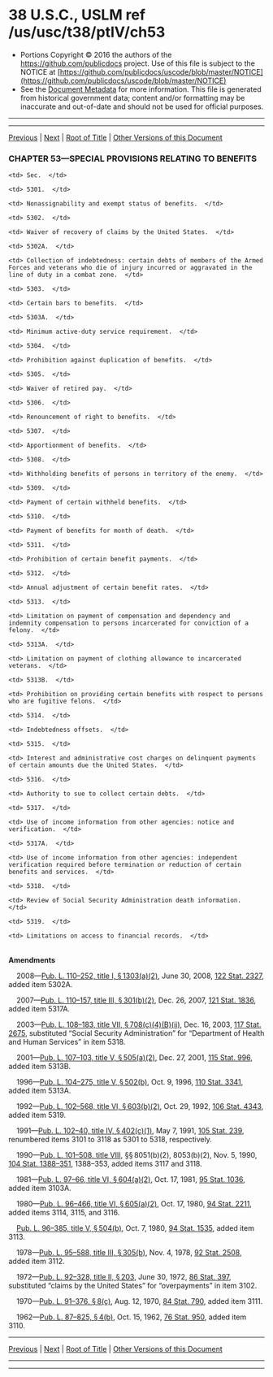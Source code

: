---
---

# 38 U.S.C., USLM ref /us/usc/t38/ptIV/ch53

* Portions Copyright © 2016 the authors of the https://github.com/publicdocs project.
  Use of this file is subject to the NOTICE at [https://github.com/publicdocs/uscode/blob/master/NOTICE](https://github.com/publicdocs/uscode/blob/master/NOTICE)
* See the [Document Metadata](././../../../../..//README.md) for more information.
  This file is generated from historical government data; content and/or formatting may be inaccurate and out-of-date and should not be used for official purposes.

----------
----------

[Previous](./../../../../..//us/usc/t38/ptIV/ch51/schIII/m__us_usc_t38_s5126.md) | [Next](./../../../../..//us/usc/t38/ptIV/ch53/m__us_usc_t38_s5301.md) | [Root of Title](./../../../../../) | [Other Versions of this Document](https://publicdocs.github.io/go/links?ns=uslm&ref=%2Fus%2Fusc%2Ft38%2FptIV%2Fch53)

### CHAPTER 53—SPECIAL PROVISIONS RELATING TO BENEFITS

<table>

  <tr>

    <td> Sec.  </td>

  </tr>

  <tr>

    <td> 5301.  </td>

    <td> Nonassignability and exempt status of benefits.  </td>

  </tr>

  <tr>

    <td> 5302.  </td>

    <td> Waiver of recovery of claims by the United States.  </td>

  </tr>

  <tr>

    <td> 5302A.  </td>

    <td> Collection of indebtedness: certain debts of members of the Armed Forces and veterans who die of injury incurred or aggravated in the line of duty in a combat zone.  </td>

  </tr>

  <tr>

    <td> 5303.  </td>

    <td> Certain bars to benefits.  </td>

  </tr>

  <tr>

    <td> 5303A.  </td>

    <td> Minimum active-duty service requirement.  </td>

  </tr>

  <tr>

    <td> 5304.  </td>

    <td> Prohibition against duplication of benefits.  </td>

  </tr>

  <tr>

    <td> 5305.  </td>

    <td> Waiver of retired pay.  </td>

  </tr>

  <tr>

    <td> 5306.  </td>

    <td> Renouncement of right to benefits.  </td>

  </tr>

  <tr>

    <td> 5307.  </td>

    <td> Apportionment of benefits.  </td>

  </tr>

  <tr>

    <td> 5308.  </td>

    <td> Withholding benefits of persons in territory of the enemy.  </td>

  </tr>

  <tr>

    <td> 5309.  </td>

    <td> Payment of certain withheld benefits.  </td>

  </tr>

  <tr>

    <td> 5310.  </td>

    <td> Payment of benefits for month of death.  </td>

  </tr>

  <tr>

    <td> 5311.  </td>

    <td> Prohibition of certain benefit payments.  </td>

  </tr>

  <tr>

    <td> 5312.  </td>

    <td> Annual adjustment of certain benefit rates.  </td>

  </tr>

  <tr>

    <td> 5313.  </td>

    <td> Limitation on payment of compensation and dependency and indemnity compensation to persons incarcerated for conviction of a felony.  </td>

  </tr>

  <tr>

    <td> 5313A.  </td>

    <td> Limitation on payment of clothing allowance to incarcerated veterans.  </td>

  </tr>

  <tr>

    <td> 5313B.  </td>

    <td> Prohibition on providing certain benefits with respect to persons who are fugitive felons.  </td>

  </tr>

  <tr>

    <td> 5314.  </td>

    <td> Indebtedness offsets.  </td>

  </tr>

  <tr>

    <td> 5315.  </td>

    <td> Interest and administrative cost charges on delinquent payments of certain amounts due the United States.  </td>

  </tr>

  <tr>

    <td> 5316.  </td>

    <td> Authority to sue to collect certain debts.  </td>

  </tr>

  <tr>

    <td> 5317.  </td>

    <td> Use of income information from other agencies: notice and verification.  </td>

  </tr>

  <tr>

    <td> 5317A.  </td>

    <td> Use of income information from other agencies: independent verification required before termination or reduction of certain benefits and services.  </td>

  </tr>

  <tr>

    <td> 5318.  </td>

    <td> Review of Social Security Administration death information.  </td>

  </tr>

  <tr>

    <td> 5319.  </td>

    <td> Limitations on access to financial records.  </td>

  </tr>

</table>

 __Amendments__ 

    2008—[Pub. L. 110–252, title I, § 1303(a)(2)][/us/pl/110/252/s1303/a/2], June 30, 2008, [122 Stat. 2327][/us/stat/122/2327], added item 5302A.

    2007—[Pub. L. 110–157, title III, § 301(b)(2)][/us/pl/110/157/s301/b/2], Dec. 26, 2007, [121 Stat. 1836][/us/stat/121/1836], added item 5317A.

    2003—[Pub. L. 108–183, title VII, § 708(c)(4)(B)(ii)][/us/pl/108/183/s708/c/4/B/ii], Dec. 16, 2003, [117 Stat. 2675][/us/stat/117/2675], substituted “Social Security Administration” for “Department of Health and Human Services” in item 5318.

    2001—[Pub. L. 107–103, title V, § 505(a)(2)][/us/pl/107/103/s505/a/2], Dec. 27, 2001, [115 Stat. 996][/us/stat/115/996], added item 5313B.

    1996—[Pub. L. 104–275, title V, § 502(b)][/us/pl/104/275/s502/b], Oct. 9, 1996, [110 Stat. 3341][/us/stat/110/3341], added item 5313A.

    1992—[Pub. L. 102–568, title VI, § 603(b)(2)][/us/pl/102/568/s603/b/2], Oct. 29, 1992, [106 Stat. 4343][/us/stat/106/4343], added item 5319.

    1991—[Pub. L. 102–40, title IV, § 402(c)(1)][/us/pl/102/40/s402/c/1], May 7, 1991, [105 Stat. 239][/us/stat/105/239], renumbered items 3101 to 3118 as 5301 to 5318, respectively.

    1990—[Pub. L. 101–508, title VIII][/us/pl/101/508], §§ 8051(b)(2), 8053(b)(2), Nov. 5, 1990, [104 Stat. 1388–351][/us/stat/104/1388-351], 1388–353, added items 3117 and 3118.

    1981—[Pub. L. 97–66, title VI, § 604(a)(2)][/us/pl/97/66/s604/a/2], Oct. 17, 1981, [95 Stat. 1036][/us/stat/95/1036], added item 3103A.

    1980—[Pub. L. 96–466, title VI, § 605(a)(2)][/us/pl/96/466/s605/a/2], Oct. 17, 1980, [94 Stat. 2211][/us/stat/94/2211], added items 3114, 3115, and 3116.

    [Pub. L. 96–385, title V, § 504(b)][/us/pl/96/385/s504/b], Oct. 7, 1980, [94 Stat. 1535][/us/stat/94/1535], added item 3113.

    1978—[Pub. L. 95–588, title III, § 305(b)][/us/pl/95/588/s305/b], Nov. 4, 1978, [92 Stat. 2508][/us/stat/92/2508], added item 3112.

    1972—[Pub. L. 92–328, title II, § 203][/us/pl/92/328/s203], June 30, 1972, [86 Stat. 397][/us/stat/86/397], substituted “claims by the United States” for “overpayments” in item 3102.

    1970—[Pub. L. 91–376, § 8(c)][/us/pl/91/376/s8/c], Aug. 12, 1970, [84 Stat. 790][/us/stat/84/790], added item 3111.

    1962—[Pub. L. 87–825, § 4(b)][/us/pl/87/825/s4/b], Oct. 15, 1962, [76 Stat. 950][/us/stat/76/950], added item 3110.

----------

[Previous](./../../../../..//us/usc/t38/ptIV/ch51/schIII/m__us_usc_t38_s5126.md) | [Next](./../../../../..//us/usc/t38/ptIV/ch53/m__us_usc_t38_s5301.md) | [Root of Title](./../../../../../) | [Other Versions of this Document](https://publicdocs.github.io/go/links?ns=uslm&ref=%2Fus%2Fusc%2Ft38%2FptIV%2Fch53)

----------
----------

[/us/pl/110/252/s1303/a/2]: https://publicdocs.github.io/go/links?ns=uslm&ref=%2Fus%2Fpl%2F110%2F252%2Fs1303%2Fa%2F2
[/us/stat/122/2327]: https://publicdocs.github.io/go/links?ns=uslm&ref=%2Fus%2Fstat%2F122%2F2327
[/us/pl/110/157/s301/b/2]: https://publicdocs.github.io/go/links?ns=uslm&ref=%2Fus%2Fpl%2F110%2F157%2Fs301%2Fb%2F2
[/us/stat/121/1836]: https://publicdocs.github.io/go/links?ns=uslm&ref=%2Fus%2Fstat%2F121%2F1836
[/us/pl/108/183/s708/c/4/B/ii]: https://publicdocs.github.io/go/links?ns=uslm&ref=%2Fus%2Fpl%2F108%2F183%2Fs708%2Fc%2F4%2FB%2Fii
[/us/stat/117/2675]: https://publicdocs.github.io/go/links?ns=uslm&ref=%2Fus%2Fstat%2F117%2F2675
[/us/pl/107/103/s505/a/2]: https://publicdocs.github.io/go/links?ns=uslm&ref=%2Fus%2Fpl%2F107%2F103%2Fs505%2Fa%2F2
[/us/stat/115/996]: https://publicdocs.github.io/go/links?ns=uslm&ref=%2Fus%2Fstat%2F115%2F996
[/us/pl/104/275/s502/b]: https://publicdocs.github.io/go/links?ns=uslm&ref=%2Fus%2Fpl%2F104%2F275%2Fs502%2Fb
[/us/stat/110/3341]: https://publicdocs.github.io/go/links?ns=uslm&ref=%2Fus%2Fstat%2F110%2F3341
[/us/pl/102/568/s603/b/2]: https://publicdocs.github.io/go/links?ns=uslm&ref=%2Fus%2Fpl%2F102%2F568%2Fs603%2Fb%2F2
[/us/stat/106/4343]: https://publicdocs.github.io/go/links?ns=uslm&ref=%2Fus%2Fstat%2F106%2F4343
[/us/pl/102/40/s402/c/1]: https://publicdocs.github.io/go/links?ns=uslm&ref=%2Fus%2Fpl%2F102%2F40%2Fs402%2Fc%2F1
[/us/stat/105/239]: https://publicdocs.github.io/go/links?ns=uslm&ref=%2Fus%2Fstat%2F105%2F239
[/us/pl/101/508]: https://publicdocs.github.io/go/links?ns=uslm&ref=%2Fus%2Fpl%2F101%2F508
[/us/stat/104/1388-351]: https://publicdocs.github.io/go/links?ns=uslm&ref=%2Fus%2Fstat%2F104%2F1388-351
[/us/pl/97/66/s604/a/2]: https://publicdocs.github.io/go/links?ns=uslm&ref=%2Fus%2Fpl%2F97%2F66%2Fs604%2Fa%2F2
[/us/stat/95/1036]: https://publicdocs.github.io/go/links?ns=uslm&ref=%2Fus%2Fstat%2F95%2F1036
[/us/pl/96/466/s605/a/2]: https://publicdocs.github.io/go/links?ns=uslm&ref=%2Fus%2Fpl%2F96%2F466%2Fs605%2Fa%2F2
[/us/stat/94/2211]: https://publicdocs.github.io/go/links?ns=uslm&ref=%2Fus%2Fstat%2F94%2F2211
[/us/pl/96/385/s504/b]: https://publicdocs.github.io/go/links?ns=uslm&ref=%2Fus%2Fpl%2F96%2F385%2Fs504%2Fb
[/us/stat/94/1535]: https://publicdocs.github.io/go/links?ns=uslm&ref=%2Fus%2Fstat%2F94%2F1535
[/us/pl/95/588/s305/b]: https://publicdocs.github.io/go/links?ns=uslm&ref=%2Fus%2Fpl%2F95%2F588%2Fs305%2Fb
[/us/stat/92/2508]: https://publicdocs.github.io/go/links?ns=uslm&ref=%2Fus%2Fstat%2F92%2F2508
[/us/pl/92/328/s203]: https://publicdocs.github.io/go/links?ns=uslm&ref=%2Fus%2Fpl%2F92%2F328%2Fs203
[/us/stat/86/397]: https://publicdocs.github.io/go/links?ns=uslm&ref=%2Fus%2Fstat%2F86%2F397
[/us/pl/91/376/s8/c]: https://publicdocs.github.io/go/links?ns=uslm&ref=%2Fus%2Fpl%2F91%2F376%2Fs8%2Fc
[/us/stat/84/790]: https://publicdocs.github.io/go/links?ns=uslm&ref=%2Fus%2Fstat%2F84%2F790
[/us/pl/87/825/s4/b]: https://publicdocs.github.io/go/links?ns=uslm&ref=%2Fus%2Fpl%2F87%2F825%2Fs4%2Fb
[/us/stat/76/950]: https://publicdocs.github.io/go/links?ns=uslm&ref=%2Fus%2Fstat%2F76%2F950


